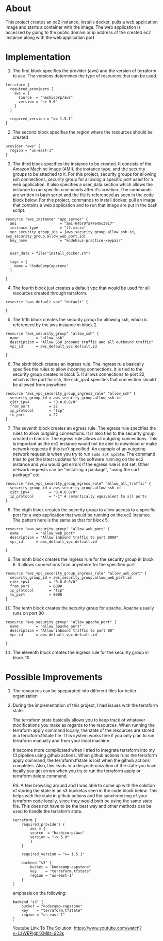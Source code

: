 # About
This project creates an ec2 instance, installs docker, pulls a web application image and starts a container with the image. The web application is accessed by going to the public domain or ip address of the created ec2 instance along with the web application port.

# Implementation
1. The first block specifies the provider (aws) and the version of terraform to use. The versions determines the type of resources that can be used.
```
terraform {
  required_providers {
    aws = {
      source  = "hashicorp/aws"
      version = "~> 5.0"
    }
  }

  required_version = ">= 1.5.1"
}

```

2. The second block specifies the region where the resources should be created
```
provider "aws" {
  region = "us-east-1"
}
```

3. The third block specifies the instance to be created. It consists of the Amazon Machine Image (AMI), the instance type, and the security groups to be attached to it. For this project, security groups for allowing ssh connections, security group for allowing a specific port used for a web application. It also specifies a user_data section which allows the instance to run specific commands after it's creation. The commands are written in bash script and the file is referenced as seen in the code block below. For this project, commands to install docker, pull an image that contains a web application and to run that image are put in the bash script.

```
resource "aws_instance" "app_server" {
  ami                    = "ami-04b70fa74e45c3917"
  instance_type          = "t2.micro"
  vpc_security_group_ids = [aws_security_group.allow_ssh.id, aws_security_group.allow_web_port.id]
  key_name               = "kodehauz-practice-keypair"


  user_data = file("install_docker.sh")

  tags = {
    Name = "KodeCampCapstone"
  }

}
```

4. The fourth block just creates a default vpc that would be used for all resources created through terraform.

```
resource "aws_default_vpc" "default" {

}
```
5. The fifth block creates the security group for allowing ssh, which is referenced by the aws instance in block 2.

```
resource "aws_security_group" "allow_ssh" {
  name        = "allow_ssh"
  description = "Allow SSH inbound traffic and all outbound traffic"
  vpc_id      = aws_default_vpc.default.id

}
```

6. The sixth block creates an ingress rule. The ingress rule basically specifies the rules to allow incoming connections. It is tied to the security group created in block 5. It allows connections to port 22, which is the port for ssh, the cidr_ipv4 specifies that connection should be allowed from anywhere

```
resource "aws_vpc_security_group_ingress_rule" "allow_ssh" {
  security_group_id = aws_security_group.allow_ssh.id
  cidr_ipv4         = "0.0.0.0/0"
  from_port         = 22
  ip_protocol       = "tcp"
  to_port           = 22
}
```

7. The seventh block creates an egress rule. The egress rule specifies the rules to allow outgoing connections. It is also tied to the security group created in block 5. The egress rule allows all outgoing connections. This is important as the ec2 instance would not be able to download or make network requests if this isn't specified. An example of an outgoing network request is when you try to run ```sudo apt update```. The command tries to get the latest updates for the software running on the ec2 instance and you would get errors if the egress rule is not set. Other network requests can be "installing a package", "using the curl package" etc.

```
resource "aws_vpc_security_group_egress_rule" "allow_all_traffic" {
  security_group_id = aws_security_group.allow_ssh.id
  cidr_ipv4         = "0.0.0.0/0"
  ip_protocol       = "-1" # semantically equivalent to all ports
}
```

8. The eigth block creates the security group to allow access to a specific port for a web application that would be running on the ec2 instance. The pattern here is the same as that for block 5.
```
resource "aws_security_group" "allow_web_port" {
  name        = "allow_web_port"
  description = "Allow inbound traffic to port 8000"
  vpc_id      = aws_default_vpc.default.id

}

```

9. The ninth block creates the ingress rule for the security group in block 8. It allows connections from anywhere for the specified port

```
resource "aws_vpc_security_group_ingress_rule" "allow_web_port" {
  security_group_id = aws_security_group.allow_web_port.id
  cidr_ipv4         = "0.0.0.0/0"
  from_port         = 8000
  ip_protocol       = "tcp"
  to_port           = 8000
}
```

10. The tenth block creates the security group for apache. Apache usually runs on port 80

```
resource "aws_security_group" "allow_apache_port" {
  name        = "allow_apache_port"
  description = "Allow inbound traffic to port 80"
  vpc_id      = aws_default_vpc.default.id

}
```

11. The eleventh block creates the ingress rule for the security group in block 10.

# Possible Improvements
1. The resources can be speparated into different files for better organization

2. During the implementation of this project, I had issues with the terraform state. 

    The terraform state basically allows you to keep track of whatever modifications you make as regards to the resources. When running the terraform apply command locally, the state of the resources are stored in a terraform.tfstate file. This system works fine if you only plan to run terraform manually and from your local machine. 

    It become more complicated when I tried to integrate terraform into my CI pipeline using github actions. When github actions runs the terraform apply command, the terraform.tfstate is lost when the github actions completes. Also, this leads to a desynchronization of the state you have locally you get errors when you try to run the terraform apply or terraform delete command. 

    *PS*: A few browsing around and I was able to come up with the solution of storing the state in an s3 bucketas seen in the code block below. This helps with the state in github actions and the synchronizing of your terraform code locally, since they would both be using the same state file. This does not have to be the best way and other methods can be used to handle the terraform state.

    ```
    terraform {
        required_providers {
            aws = {
            source  = "hashicorp/aws"
            version = "~> 5.0"
            }
        }

        required_version = ">= 1.5.1"

        backend "s3" {
            bucket = "kodecamp-capstone"
            key    = "terraform.tfstate"
            region = "us-east-1"
        }
    }
    ```
    emphasis on the following:
    ```
    backend "s3" {
        bucket = "kodecamp-capstone"
        key    = "terraform.tfstate"
        region = "us-east-1"
    }
    ```

    Youtube Link To The Solution:
    https://www.youtube.com/watch?v=LzWBPIgbrXM&t=923s